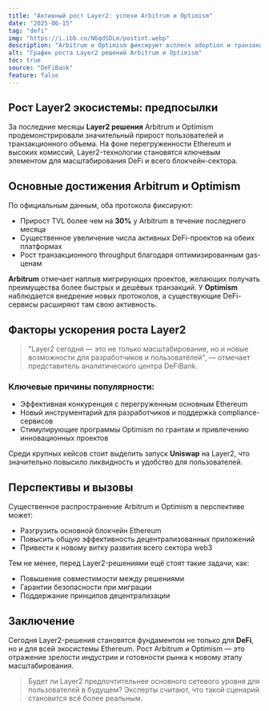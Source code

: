 ```yaml
---
title: "Активный рост Layer2: успехи Arbitrum и Optimism"
date: "2025-06-15"
tag: "defi"
img: "https://i.ibb.co/N6qdSDLm/postint.webp"
description: "Arbitrum и Optimism фиксируют всплеск adoption и транзакций на фоне роста DeFi"
alt: "График роста Layer2 решений Arbitrum и Optimism"
toc: true
source: "DeFiBank"
feature: false
---
```


## Рост Layer2 экосистемы: предпосылки

За последние месяцы **Layer2 решения** Arbitrum и Optimism продемонстрировали значительный прирост пользователей и транзакционного объема. На фоне перегруженности Ethereum и высоких комиссий, Layer2-технологии становятся ключевым элементом для масштабирования DeFi и всего блокчейн-сектора.

## Основные достижения Arbitrum и Optimism

По официальным данным, оба протокола фиксируют:

- Прирост TVL более чем на **30%** у Arbitrum в течение последнего месяца
- Существенное увеличение числа активных DeFi-проектов на обеих платформах
- Рост транзакционного throughput благодаря оптимизированным gas-ценам

**Arbitrum** отмечает наплыв мигрирующих проектов, желающих получать преимущества более быстрых и дешёвых транзакций. У **Optimism** наблюдается внедрение новых протоколов, а существующие DeFi-сервисы расширяют там свою активность.

## Факторы ускорения роста Layer2

> "Layer2 сегодня — это не только масштабирование, но и новые возможности для разработчиков и пользователей", — отмечает представитель аналитического центра DeFiBank.

### Ключевые причины популярности:

- Эффективная конкуренция с перегруженным основным Ethereum
- Новый инструментарий для разработчиков и поддержка compliance-сервисов
- Стимулирующие программы Optimism по грантам и привлечению инновационных проектов

Среди крупных кейсов стоит выделить запуск **Uniswap** на Layer2, что значительно повысило ликвидность и удобство для пользователей.

## Перспективы и вызовы

Существенное распространение Arbitrum и Optimism в перспективе может:

- Разгрузить основной блокчейн Ethereum
- Повысить общую эффективность децентрализованных приложений
- Привести к новому витку развития всего сектора web3

Тем не менее, перед Layer2-решениями ещё стоят такие задачи, как:

- Повышение совместимости между решениями
- Гарантии безопасности при миграции
- Поддержание принципов децентрализации

## Заключение

Сегодня Layer2-решения становятся фундаментом не только для **DeFi**, но и для всей экосистемы Ethereum. Рост Arbitrum и Optimism — это отражение зрелости индустрии и готовности рынка к новому этапу масштабирования.

> Будет ли Layer2 предпочтительнее основного сетевого уровня для пользователей в будущем? Эксперты считают, что такой сценарий становится всё более реальным.